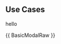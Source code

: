 <script setup>
import BasicModal from './BasicModal.vue'
import BasicModalRaw from './BasicModal.vue?raw'
</script>

## Use Cases

hello

<BasicModal />

{{ BasicModalRaw }}
